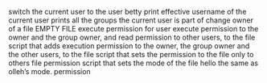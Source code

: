 switch the current user to the user betty
print effective username of the current user
 prints all the groups the current user is part of
change owner of a file
EMPTY FILE
execute permission for user
execute permission to the owner and the group owner, and read permission to other users, to the file
 script that adds execution permission to the owner, the group owner and the other users, to the file
 script that sets the permission to the file only to others
file permission
 script that sets the mode of the file hello the same as olleh’s mode.
permission
